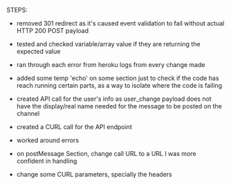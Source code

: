 STEPS:

- removed 301 redirect as it's caused event validation to fail without actual HTTP 200 POST payload
- tested and checked variable/array value if they are returning the expected value
- ran through each error from heroku logs from every change made
- added some temp 'echo' on some section just to check if the code has reach running certain parts, as a way to isolate where the code is failing

- created API call for the user's info as user_change payload does not have the display/real name needed for the message to be posted on the channel
- created a CURL call for the API endpoint
- worked around errors

- on postMessage Section, change call URL to a URL I was more confident in handling
- change some CURL parameters, specially the headers